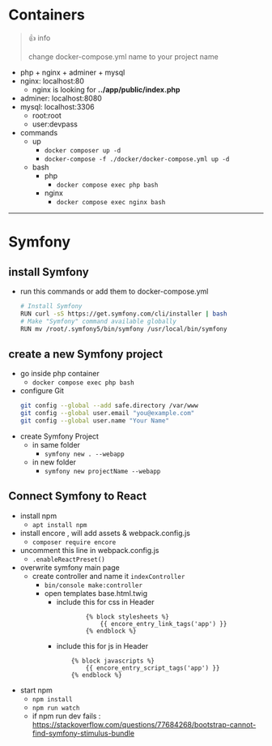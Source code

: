 # Containers
> 👍 info
>
> change docker-compose.yml name to your project name

  * php + nginx + adminer + mysql
  * nginx: localhost:80
    * nginx is looking for **../app/public/index.php**
  * adminer: localhost:8080
  * mysql: localhost:3306
    * root:root
    * user:devpass
  * commands
    * up
      * `docker composer up -d`
      * `docker-compose -f ./docker/docker-compose.yml up -d`
    * bash
      * php
        * `docker compose exec php bash`
      * nginx
        * `docker compose exec nginx bash`
---
# Symfony
## install Symfony
  * run this commands or add them to docker-compose.yml
    ```bash
    # Install Symfony
    RUN curl -sS https://get.symfony.com/cli/installer | bash
    # Make "Symfony" command available globally
    RUN mv /root/.symfony5/bin/symfony /usr/local/bin/symfony
    ```
## create a new Symfony project
  * go inside php container
    * `docker compose exec php bash`
  * configure Git
    ```bash
    git config --global --add safe.directory /var/www
    git config --global user.email "you@example.com"
    git config --global user.name "Your Name"
    ```
  * create Symfony Project
    * in same folder
      * `symfony new . --webapp`
    * in new folder
      * `symfony new projectName --webapp`

## Connect Symfony to React
* install npm
  * `apt install npm`
* install encore , will add assets & webpack.config.js
  * `composer require encore`
* uncomment this line in webpack.config.js
  * `.enableReactPreset()`
* overwrite symfony main page
  * create controller and name it `indexController`
    * `bin/console make:controller`
    * open templates base.html.twig
      * include this for css in Header
        ```twig
                {% block stylesheets %}
                    {{ encore_entry_link_tags('app') }}
                {% endblock %}
          ```
      * include this for js in Header
        ```twig
            {% block javascripts %}
                {{ encore_entry_script_tags('app') }}
            {% endblock %}
          ```
* start npm
  * `npm install`
  * `npm run watch`
  * if npm run dev fails : https://stackoverflow.com/questions/77684268/bootstrap-cannot-find-symfony-stimulus-bundle
